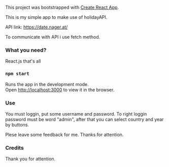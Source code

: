 This project was bootstrapped with [Create React App](https://github.com/facebook/create-react-app).

This is my simple app to make use of holidayAPI.

API link: https://date.nager.at/

To communicate with API i use fetch method.

### What you need?

React.js that's all

### `npm start`

Runs the app in the development mode.<br>
Open [http://localhost:3000](http://localhost:3000) to view it in the browser.

### Use

You must loggin, put some username and password. To right loggin password must be word "admin", after that you can select country and year by buttons.

Plese leave some feedback for me.
Thanks for attention.

### Credits

Thank you for attention.